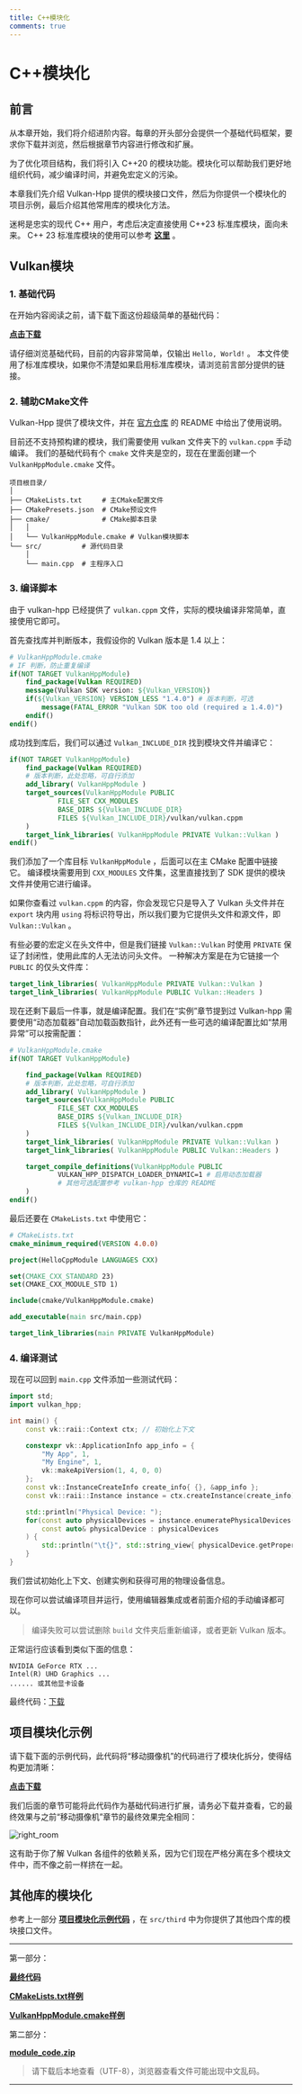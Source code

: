 ```yaml
---
title: C++模块化
comments: true
---
```

# **C++模块化**

## **前言**

从本章开始，我们将介绍进阶内容。每章的开头部分会提供一个基础代码框架，要求你下载并浏览，然后根据章节内容进行修改和扩展。

为了优化项目结构，我们将引入 C++20 的模块功能。模块化可以帮助我们更好地组织代码，减少编译时间，并避免宏定义的污染。

本章我们先介绍 Vulkan-Hpp 提供的模块接口文件，然后为你提供一个模块化的项目示例，最后介绍其他常用库的模块化方法。

迷枵是忠实的现代 C++ 用户，考虑后决定直接使用 C++23 标准库模块，面向未来。
C++ 23 标准库模块的使用可以参考 **[这里](https://mysvac.com/archives/191)** 。

## **Vulkan模块**

### 1. 基础代码

在开始内容阅读之前，请下载下面这份超级简单的基础代码：

**[点击下载](../../codes/04/00_cxxmodule/base_code.zip)**

请仔细浏览基础代码，目前的内容非常简单，仅输出 `Hello, World!` 。
本文件使用了标准库模块，如果你不清楚如果启用标准库模块，请浏览前言部分提供的链接。

### 2. 辅助CMake文件

Vulkan-Hpp 提供了模块文件，并在 [官方仓库](https://github.com/KhronosGroup/Vulkan-Hpp) 的 README 中给出了使用说明。

目前还不支持预构建的模块，我们需要使用 vulkan 文件夹下的 `vulkan.cppm` 手动编译。
我们的基础代码有个 `cmake` 文件夹是空的，现在在里面创建一个 `VulkanHppModule.cmake` 文件。

```
项目根目录/
│
├── CMakeLists.txt     # 主CMake配置文件
├── CMakePresets.json  # CMake预设文件
├── cmake/             # CMake脚本目录
│   │
│   └── VulkanHppModule.cmake # Vulkan模块脚本
└── src/          # 源代码目录
    │
    └── main.cpp  # 主程序入口
```

### 3. 编译脚本

由于 vulkan-hpp 已经提供了 `vulkan.cppm` 文件，实际的模块编译非常简单，直接使用它即可。

首先查找库并判断版本，我假设你的 Vulkan 版本是  1.4 以上：

```cmake
# VulkanHppModule.cmake
# IF 判断，防止重复编译
if(NOT TARGET VulkanHppModule)
    find_package(Vulkan REQUIRED)
    message(Vulkan SDK version: ${Vulkan_VERSION})
    if(${Vulkan_VERSION} VERSION_LESS "1.4.0") # 版本判断，可选
        message(FATAL_ERROR "Vulkan SDK too old (required ≥ 1.4.0)")
    endif()
endif()
```

成功找到库后，我们可以通过 `Vulkan_INCLUDE_DIR` 找到模块文件并编译它：

```cmake
if(NOT TARGET VulkanHppModule)
    find_package(Vulkan REQUIRED)
    # 版本判断，此处忽略，可自行添加
    add_library( VulkanHppModule )
    target_sources(VulkanHppModule PUBLIC
            FILE_SET CXX_MODULES
            BASE_DIRS ${Vulkan_INCLUDE_DIR}
            FILES ${Vulkan_INCLUDE_DIR}/vulkan/vulkan.cppm
    )
    target_link_libraries( VulkanHppModule PRIVATE Vulkan::Vulkan )
endif()
```

我们添加了一个库目标 `VulkanHppModule` ，后面可以在主 CMake 配置中链接它。
编译模块需要用到 `CXX_MODULES` 文件集，这里直接找到了 SDK 提供的模块文件并使用它进行编译。

如果你查看过 `vulkan.cppm` 的内容，你会发现它只是导入了 Vulkan 头文件并在 `export` 块内用 `using` 将标识符导出，所以我们要为它提供头文件和源文件，即 `Vulkan::Vulkan` 。

有些必要的宏定义在头文件中，但是我们链接 `Vulkan::Vulkan` 时使用 `PRIVATE` 保证了封闭性，使用此库的人无法访问头文件。
一种解决方案是在为它链接一个 `PUBLIC` 的仅头文件库：

```cmake
target_link_libraries( VulkanHppModule PRIVATE Vulkan::Vulkan )
target_link_libraries( VulkanHppModule PUBLIC Vulkan::Headers )
```

现在还剩下最后一件事，就是编译配置。我们在“实例”章节提到过 Vulkan-hpp 需要使用“动态加载器”自动加载函数指针，此外还有一些可选的编译配置比如“禁用异常”可以按需配置：

```cmake
# VulkanHppModule.cmake
if(NOT TARGET VulkanHppModule)

    find_package(Vulkan REQUIRED)
    # 版本判断，此处忽略，可自行添加
    add_library( VulkanHppModule )
    target_sources(VulkanHppModule PUBLIC
            FILE_SET CXX_MODULES
            BASE_DIRS ${Vulkan_INCLUDE_DIR}
            FILES ${Vulkan_INCLUDE_DIR}/vulkan/vulkan.cppm
    )
    target_link_libraries( VulkanHppModule PRIVATE Vulkan::Vulkan )
    target_link_libraries( VulkanHppModule PUBLIC Vulkan::Headers )

    target_compile_definitions(VulkanHppModule PUBLIC
            VULKAN_HPP_DISPATCH_LOADER_DYNAMIC=1 # 启用动态加载器
            # 其他可选配置参考 vulkan-hpp 仓库的 README
    )
endif()
```

最后还要在 `CMakeLists.txt` 中使用它：

```cmake
# CMakeLists.txt
cmake_minimum_required(VERSION 4.0.0)

project(HelloCppModule LANGUAGES CXX)

set(CMAKE_CXX_STANDARD 23)
set(CMAKE_CXX_MODULE_STD 1)

include(cmake/VulkanHppModule.cmake)

add_executable(main src/main.cpp)

target_link_libraries(main PRIVATE VulkanHppModule)
```

### 4. 编译测试

现在可以回到 `main.cpp` 文件添加一些测试代码：

```cpp
import std;
import vulkan_hpp;

int main() {
    const vk::raii::Context ctx; // 初始化上下文

    constexpr vk::ApplicationInfo app_info = {
        "My App", 1,
        "My Engine", 1,
        vk::makeApiVersion(1, 4, 0, 0)
    };
    const vk::InstanceCreateInfo create_info{ {}, &app_info };
    const vk::raii::Instance instance = ctx.createInstance(create_info);

    std::println("Physical Device: ");
    for(const auto physicalDevices = instance.enumeratePhysicalDevices();
        const auto& physicalDevice : physicalDevices
    ) {
        std::println("\t{}", std::string_view{ physicalDevice.getProperties().deviceName });
    }
}
```

我们尝试初始化上下文、创建实例和获得可用的物理设备信息。

现在你可以尝试编译项目并运行，使用编辑器集成或者前面介绍的手动编译都可以。

> 编译失败可以尝试删除 `build` 文件夹后重新编译，或者更新 Vulkan 版本。

正常运行应该看到类似下面的信息：

```
NVIDIA GeForce RTX ...
Intel(R) UHD Graphics ...
...... 或其他显卡设备
```

最终代码：[下载](../../codes/04/00_cxxmodule/vk_module_demo.zip)

## **项目模块化示例**

请下载下面的示例代码，此代码将“移动摄像机”的代码进行了模块化拆分，使得结构更加清晰：

**[点击下载](../../codes/04/00_cxxmodule/module_code.zip)**

我们后面的章节可能将此代码作为基础代码进行扩展，请务必下载并查看，它的最终效果与之前“移动摄像机”章节的最终效果完全相同：

![right_room](../../images/0310/right_room.png)

这有助于你了解 Vulkan 各组件的依赖关系，因为它们现在严格分离在多个模块文件中，而不像之前一样挤在一起。

## **其他库的模块化**

参考上一部分 **[项目模块化示例代码](../../codes/04/00_cxxmodule/module_code.zip)** ，在 `src/third` 中为你提供了其他四个库的模块接口文件。

---

第一部分：

**[最终代码](../../codes/04/00_cxxmodule/vk_module_demo.zip)**

**[CMakeLists.txt样例](../../codes/04/00_cxxmodule/CMakeLists.txt)**

**[VulkanHppModule.cmake样例](../../codes/04/00_cxxmodule/cmake/VulkanHppModule.cmake)**

第二部分：

**[module_code.zip](../../codes/04/00_cxxmodule/module_code.zip)**

> 请下载后本地查看（UTF-8），浏览器查看文件可能出现中文乱码。

---
